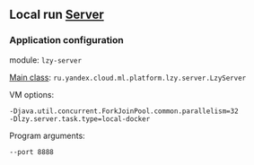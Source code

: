 ## Local run [Server](../server)

### Application configuration

module: `lzy-server`

[Main class](src/main/java/ru/yandex/cloud/ml/platform/lzy/server/LzyServer.java):
`ru.yandex.cloud.ml.platform.lzy.server.LzyServer`

VM options:

```
-Djava.util.concurrent.ForkJoinPool.common.parallelism=32
-Dlzy.server.task.type=local-docker
```

Program arguments:

```
--port 8888
```